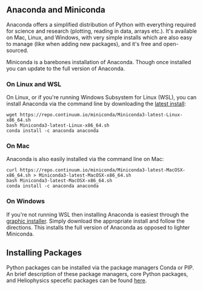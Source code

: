 ## Anaconda and Miniconda

Anaconda offers a simplified distribution of Python with everything required for science and research (plotting, reading in data, arrays etc.). It's available on Mac, Linux, and Windows, with very simple installs which are also easy to manage (like when adding new packages), and it's free and open-sourced.

Miniconda is a barebones installation of Anaconda. Though once installed you can update to the full version of Anaconda.


### On Linux and WSL

On Linux, or if you're running Windows Subsystem for Linux (WSL), you can install Anaconda via the command line by downloading the [latest install][5]:

```
wget https://repo.continuum.io/miniconda/Miniconda3-latest-Linux-x86_64.sh 
bash Miniconda3-latest-Linux-x86_64.sh
conda install -c anaconda anaconda 
```

### On Mac

Anaconda is also easily installed via the command line on Mac:

```
curl https://repo.continuum.io/miniconda/Miniconda3-latest-MacOSX-x86_64.sh > Miniconda3-latest-MacOSX-x86_64.sh 
bash Miniconda3-latest-MacOSX-x86_64.sh
conda install -c anaconda anaconda 
```

### On Windows

If you're not running WSL then installing Anaconda is easiest through the [graphic installer][6]. Simply download the appropriate install and follow the directions. This installs the full version of Anaconda as opposed to lighter Miniconda.

## Installing Packages

Python packages can be installed via the package managers Conda or PIP. An brief description of these package managers, core Python packages, and Heliophysics specefic packages can be found [here][12].




[1]:https://github.blog/2018-11-15-state-of-the-octoverse-top-programming-languages/
[2]:https://www.microsoft.com/en-us/p/python-37/9nj46sx7x90p?activetab=pivot:overviewtab 
[3]:https://devblogs.microsoft.com/python/python-in-the-windows-10-may-2019-update/
[4]:https://www.anaconda.com/
[5]:https://repo.continuum.io/
[6]:https://www.anaconda.com/distribution/
[7]:https://docs.conda.io/en/latest/
[8]:https://docs.conda.io/projects/conda/en/latest/user-guide/tasks/manage-pkgs.html
[9]:https://conda.io/projects/conda/en/latest/user-guide/tasks/manage-environments.html#
[10]:https://pypi.org/project/igrf12/
[11]:https://pypi.org/
[12]:https://github.com/kylermurphy/gem_2019/blob/master/PackageInstall.md